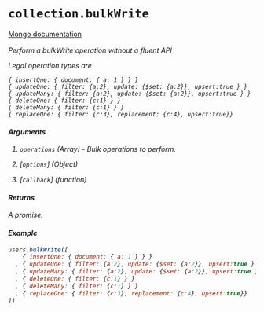 # `collection.bulkWrite`

[Mongo documentation <i class="fa fa-external-link" style="position: relative; top: 2px;" />](http://mongodb.github.io/node-mongodb-native/2.1/api/Collection.html#bulkWrite)

Perform a bulkWrite operation without a fluent API

Legal operation types are
```
{ insertOne: { document: { a: 1 } } }
{ updateOne: { filter: {a:2}, update: {$set: {a:2}}, upsert:true } }
{ updateMany: { filter: {a:2}, update: {$set: {a:2}}, upsert:true } }
{ deleteOne: { filter: {c:1} } }
{ deleteMany: { filter: {c:1} } }
{ replaceOne: { filter: {c:3}, replacement: {c:4}, upsert:true}}
```

#### Arguments

1. `operations` *(Array)* - Bulk operations to perform.

2. [`options`] *(Object)*

3. [`callback`] *(function)*

#### Returns

A promise.

#### Example

```js
users.bulkWrite([
    { insertOne: { document: { a: 1 } } }
  , { updateOne: { filter: {a:2}, update: {$set: {a:2}}, upsert:true } }
  , { updateMany: { filter: {a:2}, update: {$set: {a:2}}, upsert:true } }
  , { deleteOne: { filter: {c:1} } }
  , { deleteMany: { filter: {c:1} } }
  , { replaceOne: { filter: {c:3}, replacement: {c:4}, upsert:true}}
])
```
